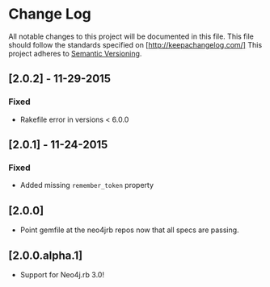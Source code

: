 # Change Log
All notable changes to this project will be documented in this file.
This file should follow the standards specified on [http://keepachangelog.com/]
This project adheres to [Semantic Versioning](http://semver.org/).

## [2.0.2] - 11-29-2015

### Fixed

- Rakefile error in versions < 6.0.0

## [2.0.1] - 11-24-2015

### Fixed

- Added missing `remember_token` property

## [2.0.0]

- Point gemfile at the neo4jrb repos now that all specs are passing.

## [2.0.0.alpha.1]

- Support for Neo4j.rb 3.0!
